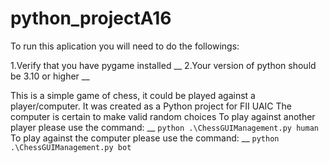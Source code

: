 # python_projectA16
To run this aplication you will need to do the followings:

1.Verify that you have pygame installed __
2.Your version of python should be 3.10 or higher __


This is a simple game of chess, it could be played against a player/computer. It was created as a Python project for FII UAIC
The computer is certain to make valid random choices
To play against another player please use the command: __
```python .\ChessGUIManagement.py human```
To play against the computer please use the command: __
```python .\ChessGUIManagement.py bot```
